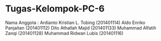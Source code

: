 # Tugas-Kelompok-PC-6
Nama Anggota :
Ardianto Kristian L. Tobing (201401114)
Aldo Enriko Panjaitan (201401112)
Dito Athallah Majid (201401133)
Muhammad Alfatih Zanqi (201401128)
Muhammad Ridwan Lubis (201401116)
